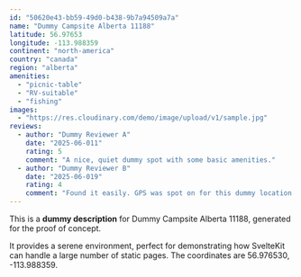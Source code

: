 ```yaml
---
id: "50620e43-bb59-49d0-b438-9b7a94509a7a"
name: "Dummy Campsite Alberta 11188"
latitude: 56.97653
longitude: -113.988359
continent: "north-america"
country: "canada"
region: "alberta"
amenities:
  - "picnic-table"
  - "RV-suitable"
  - "fishing"
images:
  - "https://res.cloudinary.com/demo/image/upload/v1/sample.jpg"
reviews:
  - author: "Dummy Reviewer A"
    date: "2025-06-011"
    rating: 5
    comment: "A nice, quiet dummy spot with some basic amenities."
  - author: "Dummy Reviewer B"
    date: "2025-06-019"
    rating: 4
    comment: "Found it easily. GPS was spot on for this dummy location."
---
```


This is a **dummy description** for Dummy Campsite Alberta 11188, generated for the proof of concept.

It provides a serene environment, perfect for demonstrating how SvelteKit can handle a large number of static pages. The coordinates are 56.976530, -113.988359.
